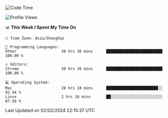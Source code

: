 <!--START_SECTION:waka-->
![Code Time](http://img.shields.io/badge/Code%20Time-1%2C890%20hrs%2024%20mins-blue)

![Profile Views](http://img.shields.io/badge/Profile%20Views-1-blue)

📊 **This Week I Spent My Time On** 

```text
🕑︎ Time Zone: Asia/Shanghai

💬 Programming Languages: 
Other                    30 hrs 36 mins      █████████████████████████   100.00 % 

🔥 Editors: 
Chrome                   30 hrs 36 mins      █████████████████████████   100.00 % 

💻 Operating System: 
Mac                      28 hrs 18 mins      ███████████████████████░░   92.44 % 
Linux                    2 hrs 18 mins       ██░░░░░░░░░░░░░░░░░░░░░░░   07.56 % 
```


 Last Updated on 02/02/2024 22:15:37 UTC
<!--END_SECTION:waka-->